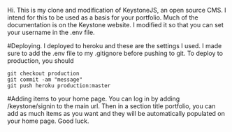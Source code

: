 Hi.
This is my clone and modification of KeystoneJS, an open source CMS.
I intend for this to be used as a basis for your portfolio.
Much of the documentation is on the Keystone website. I modified it so that you can set your username in the .env file.

#Deploying.
I deployed to heroku and these are the settings I used. I made sure to add the .env file to my .gitignore before pushing to git. To deploy to production, you should 

```
git checkout production
git commit -am "message"
git push heroku production:master
```

#Adding items to your home page.
You can log in by adding /keystone/signin to the main url. Then in a section title portfolio, you can add as much items as you want and they will be automatically populated on your home page. Good luck.